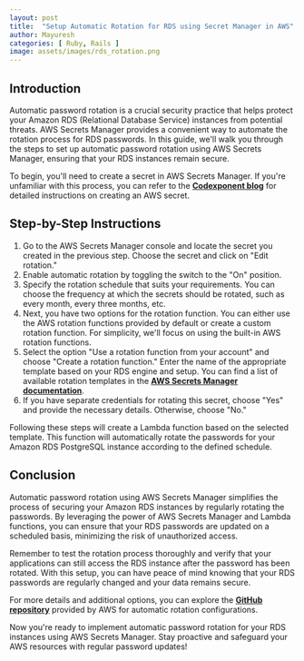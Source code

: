 ```yaml
---
layout: post
title:  "Setup Automatic Rotation for RDS using Secret Manager in AWS"
author: Mayuresh
categories: [ Ruby, Rails ]
image: assets/images/rds_rotation.png
---
```


## **Introduction**

Automatic password rotation is a crucial security practice that helps protect your Amazon RDS (Relational Database Service) instances from potential threats. AWS Secrets Manager provides a convenient way to automate the rotation process for RDS passwords. In this guide, we'll walk you through the steps to set up automatic password rotation using AWS Secrets Manager, ensuring that your RDS instances remain secure.

To begin, you'll need to create a secret in AWS Secrets Manager. If you're unfamiliar with this process, you can refer to the **[Codexponent blog](https://codexponent.com/aws-secret-manager/)** for detailed instructions on creating an AWS secret.

## **Step-by-Step Instructions**

1. Go to the AWS Secrets Manager console and locate the secret you created in the previous step. Choose the secret and click on "Edit rotation."
2. Enable automatic rotation by toggling the switch to the "On" position.
3. Specify the rotation schedule that suits your requirements. You can choose the frequency at which the secrets should be rotated, such as every month, every three months, etc.
4. Next, you have two options for the rotation function. You can either use the AWS rotation functions provided by default or create a custom rotation function. For simplicity, we'll focus on using the built-in AWS rotation functions.
5. Select the option "Use a rotation function from your account" and choose "Create a rotation function." Enter the name of the appropriate template based on your RDS engine and setup. You can find a list of available rotation templates in the **[AWS Secrets Manager documentation](https://docs.aws.amazon.com/secretsmanager/latest/userguide/reference_available-rotation-templates.html)**.
6. If you have separate credentials for rotating this secret, choose "Yes" and provide the necessary details. Otherwise, choose "No."

Following these steps will create a Lambda function based on the selected template. This function will automatically rotate the passwords for your Amazon RDS PostgreSQL instance according to the defined schedule.

## **Conclusion**

Automatic password rotation using AWS Secrets Manager simplifies the process of securing your Amazon RDS instances by regularly rotating the passwords. By leveraging the power of AWS Secrets Manager and Lambda functions, you can ensure that your RDS passwords are updated on a scheduled basis, minimizing the risk of unauthorized access.

Remember to test the rotation process thoroughly and verify that your applications can still access the RDS instance after the password has been rotated. With this setup, you can have peace of mind knowing that your RDS passwords are regularly changed and your data remains secure.

For more details and additional options, you can explore the **[GitHub repository](https://github.com/aws-samples/aws-secrets-manager-rotation-lambdas)** provided by AWS for automatic rotation configurations.

Now you're ready to implement automatic password rotation for your RDS instances using AWS Secrets Manager. Stay proactive and safeguard your AWS resources with regular password updates!
